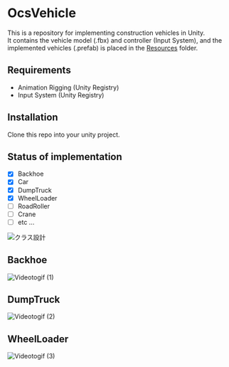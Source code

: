 # OcsVehicle
This is a repository for implementing construction vehicles in Unity.  
It contains the vehicle model (.fbx) and controller (Input System), and the implemented vehicles (.prefab) is placed in the [Resources](https://github.com/qoopen0815/OcsVehicle/tree/main/Resources) folder.  

## Requirements
- Animation Rigging (Unity Registry)
- Input System (Unity Registry)

## Installation
Clone this repo into your unity project.


## Status of implementation
- [x] Backhoe
- [x] Car
- [x] DumpTruck
- [x] WheelLoader
- [ ] RoadRoller
- [ ] Crane
- [ ] etc ...

![クラス設計](https://user-images.githubusercontent.com/26988372/139453048-0e45e5c8-6763-4542-8dfe-35b01a0a0bf1.png)

## Backhoe

![Videotogif (1)](https://user-images.githubusercontent.com/26988372/139288755-bf3a7cc7-95d9-4437-8a0a-44b3efda29b7.gif)

## DumpTruck

![Videotogif (2)](https://user-images.githubusercontent.com/26988372/139440703-6c11c3f2-6eea-4bac-9721-9d82d0e22183.gif)

## WheelLoader

![Videotogif (3)](https://user-images.githubusercontent.com/26988372/139441632-1f9a3354-7143-4739-9cbf-21ec85f49ebf.gif)
